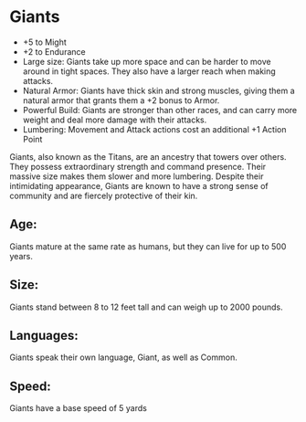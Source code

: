 # Giants

- +5 to Might
- +2 to Endurance
- Large size: Giants take up more space and can be harder to move around in tight spaces. They also have a larger reach when making attacks.
- Natural Armor: Giants have thick skin and strong muscles, giving them a natural armor that grants them a +2 bonus to Armor.
- Powerful Build: Giants are stronger than other races, and can carry more weight and deal more damage with their attacks.
- Lumbering: Movement and Attack actions cost an additional +1 Action Point

Giants, also known as the Titans, are an ancestry that towers over others. They possess extraordinary strength and command presence. Their massive size makes them slower and more lumbering. Despite their intimidating appearance, Giants are known to have a strong sense of community and are fiercely protective of their kin. 

## Age: 

Giants mature at the same rate as humans, but they can live for up to 500 years.

## Size: 

Giants stand between 8 to 12 feet tall and can weigh up to 2000 pounds.

## Languages: 

Giants speak their own language, Giant, as well as Common.

## Speed: 

Giants have a base speed of 5 yards
